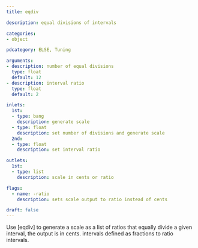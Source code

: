 ```yaml
---
title: eqdiv

description: equal divisions of intervals

categories:
- object

pdcategory: ELSE, Tuning

arguments:
- description: number of equal divisions
  type: float
  default: 12
- description: interval ratio
  type: float
  default: 2

inlets:
  1st:
  - type: bang
    description: generate scale
  - type: float
    description: set number of divisions and generate scale
  2nd:
  - type: float
    description: set interval ratio

outlets:
  1st:
  - type: list
    description: scale in cents or ratio

flags:
  - name: -ratio
    description: sets scale output to ratio instead of cents

draft: false
---
```


Use [eqdiv] to generate a scale as a list of ratios that equally divide a given interval, the output is in cents. intervals defined as fractions to ratio intervals.


